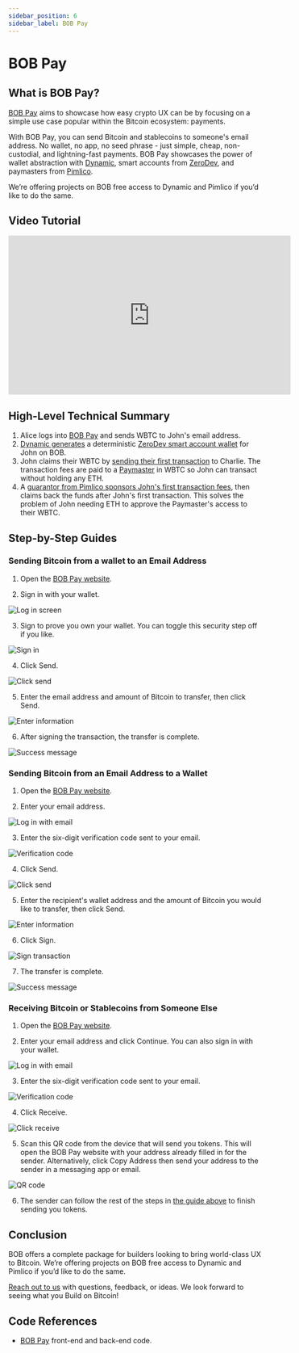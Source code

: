 ```yaml
---
sidebar_position: 6
sidebar_label: BOB Pay
---
```


# BOB Pay

## What is BOB Pay?

[BOB Pay](https://bob-pay.gobob.xyz/) aims to showcase how easy crypto UX can be by focusing on a simple use case popular within the Bitcoin ecosystem: payments.

With BOB Pay, you can send Bitcoin and stablecoins to someone's email address. No wallet, no app, no seed phrase - just simple, cheap, non-custodial, and lightning-fast payments. BOB Pay showcases the power of wallet abstraction with [Dynamic](https://www.dynamic.xyz/), smart accounts from [ZeroDev](https://zerodev.app/), and paymasters from [Pimlico](https://www.pimlico.io/).

We’re offering projects on BOB free access to Dynamic and Pimlico if you’d like to do the same.

## Video Tutorial

<iframe width="560" height="315" src="https://www.youtube.com/embed/X7jqXHkOWUM" frameborder="0" allow="accelerometer; autoplay; clipboard-write; encrypted-media; gyroscope; picture-in-picture" allowfullscreen></iframe>

## High-Level Technical Summary

1. Alice logs into [BOB Pay](https://pay.gobob.xyz) and sends WBTC to John's email address.
2. [Dynamic generates](https://docs.dynamic.xyz/wallets/embedded-wallets/create-wallets/overview#during-signup-automatic) a deterministic [ZeroDev smart account wallet](https://docs.dynamic.xyz/account-abstraction/aa-providers/zerodev) for John on BOB.
3. John claims their WBTC by [sending their first transaction](https://docs.dynamic.xyz/wallets/embedded-wallets/pregenerated-wallets#after-signup) to Charlie. The transaction fees are paid to a [Paymaster](https://docs.pimlico.io/infra/paymaster/erc20-paymaster) in WBTC so John can transact without holding any ETH.
4. A [guarantor from Pimlico sponsors John's first transaction fees](https://docs.pimlico.io/infra/paymaster/erc20-paymaster/architecture#eoa-guarantor-signature), then claims back the funds after John's first transaction. This solves the problem of John needing ETH to approve the Paymaster's access to their WBTC.

## Step-by-Step Guides

### Sending Bitcoin from a wallet to an Email Address

1. Open the [BOB Pay website](https://pay.gobob.xyz).

2. Sign in with your wallet.

![Log in screen](./1-log-in.png)

3. Sign to prove you own your wallet. You can toggle this security step off if you like.

![Sign in](./3-sign-in.png)

4. Click Send.

![Click send](./6-after-sign-in.png)

5. Enter the email address and amount of Bitcoin to transfer, then click Send.

![Enter information](./7b-Send-filled-out.png)

6. After signing the transaction, the transfer is complete.

![Success message](./8-Send-success-toast.png)

### Sending Bitcoin from an Email Address to a Wallet

1. Open the [BOB Pay website](https://pay.gobob.xyz).

2. Enter your email address.

![Log in with email](./9-Receiver-log-in.png)

3. Enter the six-digit verification code sent to your email.

![Verification code](./10-Receiver-verification-prompt.png)

4. Click Send.

![Click send](./12-Receiver-after-sign-in.png)

5. Enter the recipient's wallet address and the amount of Bitcoin you would like to transfer, then click Send.

![Enter information](./14-Receiver-sends-back.png)

6. Click Sign.

![Sign transaction](./15-sign-in-browser.png)

7. The transfer is complete.

![Success message](./16-success-without-gas.png)

### Receiving Bitcoin or Stablecoins from Someone Else

1. Open the [BOB Pay website](https://pay.gobob.xyz).

2. Enter your email address and click Continue. You can also sign in with your wallet.

![Log in with email](./9-Receiver-log-in.png)

3. Enter the six-digit verification code sent to your email.

![Verification code](./10-Receiver-verification-prompt.png)

4. Click Receive.

![Click receive](./12-Receiver-after-sign-in.png)

5. Scan this QR code from the device that will send you tokens. This will open the BOB Pay website with your address already filled in for the sender. Alternatively, click Copy Address then send your address to the sender in a messaging app or email.

![QR code](./13-How-to-Receive.png)

6. The sender can follow the rest of the steps in [the guide above](#sending-bitcoin-from-a-wallet-to-an-email-address) to finish sending you tokens.

## Conclusion

BOB offers a complete package for builders looking to bring world-class UX to Bitcoin. We’re offering projects on BOB free access to Dynamic and Pimlico if you’d like to do the same.

[Reach out to us](../../../learn/introduction/contribution.md) with questions, feedback, or ideas. We look forward to seeing what you Build on Bitcoin!

## Code References

- [BOB Pay](https://github.com/bob-collective/ui/pull/57/files) front-end and back-end code.

